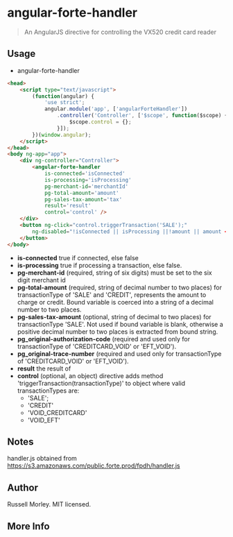 # angular-forte-handler

> An AngularJS directive for controlling the VX520 credit card reader

## Usage
+ angular-forte-handler
```html
<head>
    <script type="text/javascript">
        (function(angular) {
            'use strict';
            angular.module('app', ['angularForteHandler'])
                .controller('Controller', ['$scope', function($scope) {
                    $scope.control = {};
                }]);
        })(window.angular);
    </script>
</head>
<body ng-app="app">
    <div ng-controller="Controller">
        <angular-forte-handler 
            is-connected='isConnected' 
            is-processing='isProcessing' 
            pg-merchant-id='merchantId' 
            pg-total-amount='amount' 
            pg-sales-tax-amount='tax' 
            result='result' 
            control='control' />
    </div>
    <button ng-click="control.triggerTransaction('SALE');"
        ng-disabled="!isConnected || isProcessing ||!amount || amount < 0.0">Charge/EBT
    </button>
</body>
```

*   **is-connected** true if connected, else false
*   **is-processing** true if processing a transaction, else false.
*   **pg-merchant-id** (required, string of six digits) must be set to the six digit merchant id
*   **pg-total-amount** (required, string of decimal number to two places) for transactionType of 'SALE' and 'CREDIT', represents the amount to charge or credit. Bound variable is coerced into a string of a decimal number to two places.
*   **pg-sales-tax-amount** (optional, string of decimal to two places) for transactionType 'SALE'. Not used if bound variable is blank, otherwise a positive decimal number to two places is extracted from bound string.
*   **pg_original-authorization-code** (required and used only for transactionType of 'CREDITCARD_VOID' or 'EFT_VOID').
*   **pg_original-trace-number** (required and used only for transactionType of 'CREDITCARD_VOID' or 'EFT_VOID').
*   **result** the result of
*   **control** (optional, an object) directive adds method 'triggerTransaction(transactionType)' to object where valid transactionTypes are:
    *   'SALE';
    *   'CREDIT'
    *   'VOID_CREDITCARD'
    *   'VOID_EFT'

## Notes

handler.js obtained from https://s3.amazonaws.com/public.forte.prod/fpdh/handler.js

## Author

Russell Morley. MIT licensed.

## More Info

